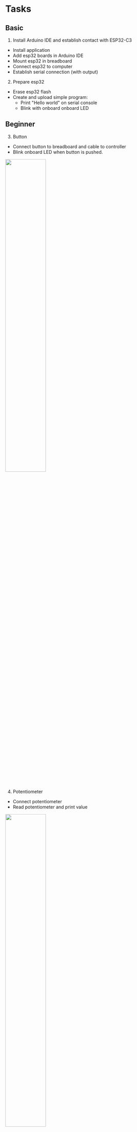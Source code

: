 # Tasks

## Basic

1. Install Arduino IDE and establish contact with ESP32-C3
  * Install application
  * Add esp32 boards in Arduino IDE
  * Mount esp32 in breadboard
  * Connect esp32 to computer
  * Establish serial connection (with output)

2. Prepare esp32
  * Erase esp32 flash
  * Create and upload simple program:
    * Print "Hello world" on serial console
    * Blink with onboard onboard LED


## Beginner

3. Button
  * Connect button to breadboard and cable to controller
  * Blink onboard LED when button is pushed.

<img src="/ESP32-03-Button/ESP32-03-Button.png" width=50% height=50%>


4. Potentiometer
  * Connect potentiometer
  * Read potentiometer and print value

<img src="/ESP32-04-Potmeter/ESP32-04-Potmeter.png" width=50% height=50%>


5. Movement sensor (PIR, AM312)
  * Connect sensor
  * Read sensor and show status using onboard LED

<img src="/ESP32-05-PIR/ESP32-05-PIR.png" width=50% height=50%>


6. Temperature sensor (DS18B20)
  * Connect sensor
  * Download and use `DallasTemperature` and `OneWire` libraries
  * Read sensor and output temperature

<img src="/ESP32-06-Temp_sensor/ESP32-06-Temp_sensor.png" width=50% height=50%>


7. Light emitting diode (LED)
  * Connect external LED
  * Blink external LED

<img src="/ESP32-07-LED/ESP32-07-LED.png" width=50% height=50%>

8. LED panel (MAX7219 LED panel with 8 x 7-segment digits)
  * Connect MAX7219 LED panel
  * Download and use `GyverSegment` library
  * Create a simple program that initializes and shows something on the display

<img src="/ESP32-08-LED_display/ESP32-08-LED_display.png" width=50% height=50%>

9. Neopixel (WS2812)
  * Connect LED strip with 8x neopixels
  * Download and use `Adafruit Neopixel` library
  * Create a basic program that lights up the neopixels

<img src="/ESP32-09-Neopixel/ESP32-09-Neopixel.png" width=50% height=50%>


## Intermediate

10. Binary counter
  * Connect 4 LEDs
  * Create a program that counts and light up the LEDs showing the number (binary)

<img src="/ESP32-10-Binary_counter/ESP32-10-Binary_counter.png" width=50% height=50%>


11. Button and counter
  * Connect a button
  * Create a program that increses the counter when the button is pushed

<img src="/ESP32-11-Button_counter/ESP32-11-Button_counter.png" width=50% height=50%>


12. LED display counter
  * Connect the 7-segment LED panel (MAX7219)
  * Create a program that counts and shows the number on the display

<img src="/ESP32-12-Display_counter/ESP32-12-Display_counter.png" width=50% height=50%>


13. Neopixel counter
  * Connect a neopixel strip (8 pixels)
  * Create a program that counts and shows the number on the neopixels (binary)

<img src="/ESP32-13-Neopixel_counter/ESP32-13-Neopixel_counter.png" width=50% height=50%>


## Proficient

14. Potentiometer and Neopixel
  * Connect potmeter and neopixels
  * Use the potmeter as input and neopixels as output
  * Create a program that lights up the neopixels based on the input
    **Hint**: The neopixels can have many colors

<img src="/ESP32-14-Potmeter-Neopixel/ESP32-14-Potmeter-Neopixel.png" width=50% height=50%>


15. Potentiometer and LED display
  * Connect potmeter and LED display (MAX7219)
  * Use potmeter as input and LED display as output
  * Create a program that shows the position of the potmeter in percent on the display

<img src="/ESP32-15-Potmeter-LED_display/ESP32-15-Potmeter-LED_display.png" width=50% height=50%>


16. Temperature sensor and LED display
  * Connect temperature sensor and 7-segment LED display
  * Use the temperature sensor as input and display as output
  * Create a program that shows the temperature on the display

<img src="/ESP32-16-Tempsensor-Display/ESP32-16-Tempsensor-Display.png" width=50% height=50%>


